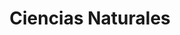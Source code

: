 ---
title: 'Ciencias Naturales'
coverImage: '@/assets/images/front-cover/naturales.png'
secondImage: '@/assets/images/open-book/naturales.png'
---